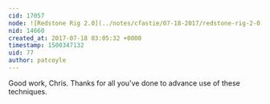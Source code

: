 ```yaml
---
cid: 17057
node: ![Redstone Rig 2.0](../notes/cfastie/07-18-2017/redstone-rig-2-0)
nid: 14660
created_at: 2017-07-18 03:05:32 +0000
timestamp: 1500347132
uid: 77
author: patcoyle
---
```


Good work, Chris. Thanks for all you've done to advance use of these techniques.